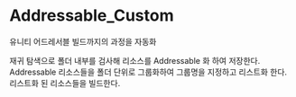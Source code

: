 # Addressable_Custom
유니티 어드레서블 빌드까지의 과정을 자동화

재귀 탐색으로 폴더 내부를 검사해 리소스를 Addressable 화 하여 저장한다.
Addressable 리소스들을 폴더 단위로 그룹화하여 그룹명을 지정하고 리스트화 한다.
리스트화 된 리소스들을 빌드한다.
